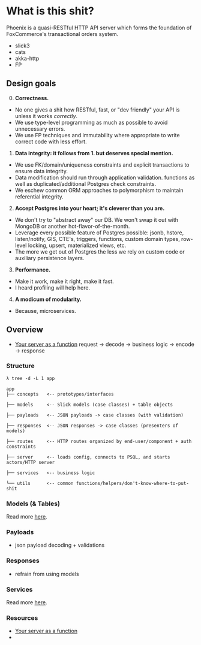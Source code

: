 # What is this shit?

Phoenix is a quasi-RESTful HTTP API server which forms the foundation of
FoxCommerce's transactional orders system.

- slick3
- cats
- akka-http
- FP

## Design goals

0. **Correctness.**

  * No one gives a shit how RESTful, fast, or "dev friendly" your API is unless it works *correctly*.
  * We use type-level programming as much as possible to avoid
    unnecessary errors.
  * We use FP techniques and immutability where appropriate to write
    correct code with less effort.

1. **Data integrity: it follows from 1. but deserves special mention.**

  * We use FK/domain/uniqueness constraints and explicit transactions to ensure data integrity.
  * Data modification should run through application validation.
    functions as well as duplicated/additional Postgres check constraints.
  * We eschew common ORM approaches to polymorphism to maintain
    referential integrity.

2. **Accept Postgres into your heart; it's cleverer than you are.**

  * We don't try to "abstract away" our DB. We won't swap it out with
    MongoDB or another hot-flavor-of-the-month.
  * Leverage every possible feature of Postgres possible: jsonb,
    hstore, listen/notify, GIS, CTE's, triggers, functions, custom
    domain types, row-level locking, upsert, materialized views, etc.
  * The more we get out of Postgres the less we rely on custom code
    or auxiliary persistence layers.

3. **Performance.**

  * Make it work, make it right, make it fast.
  * I heard profiling will help here.

4. **A modicum of modularity.**

  * Because, microservices.

## Overview

- [Your server as a function](http://monkey.org/~marius/funsrv.pdf)
  request -> decode -> business logic -> encode -> response

### Structure

```
λ tree -d -L 1 app

app
├── concepts   <-- prototypes/interfaces

├── models     <-- Slick models (case classes) + table objects

├── payloads   <-- JSON payloads -> case classes (with validation)

├── responses  <-- JSON responses -> case classes (presenters of models)

├── routes     <-- HTTP routes organized by end-user/component + auth constraints

├── server     <-- loads config, connects to PSQL, and starts actors/HTTP server

├── services   <-- business logic

└── utils      <-- common functions/helpers/don't-know-where-to-put-shit
```

### Models (& Tables)

Read more [here](app/models/README.md).

### Payloads

- json payload decoding + validations

### Responses

- refrain from using models

### Services

Read more [here](app/models/README.md).

### Resources

- [Your server as a function](http://monkey.org/~marius/funsrv.pdf)
- []()
